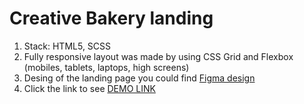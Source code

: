 # Creative Bakery landing

1. Stack: HTML5, SCSS
2. Fully responsive layout was made by using CSS Grid and Flexbox (mobiles, tablets, laptops, high screens)
3. Desing of the landing page you could find [Figma design](https://www.figma.com/file/zIi6yfSpSIV4dnTzwaXSjt/Bakerlab?node-id=0%3A1)
4. Click the link to see [DEMO LINK](https://Oleh-Pidverbetskyi.github.io/layout_creativeBakery/)
